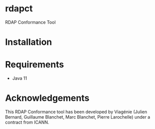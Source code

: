 # rdapct

RDAP Conformance Tool

# Installation

# Requirements
- Java 11

# Acknowledgements
This RDAP Conformance tool has been developed by Viagénie (Julien Bernard, Guillaume Blanchet, Marc Blanchet, Pierre Larochelle) under a contract from ICANN.
